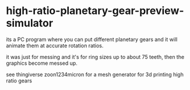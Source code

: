 # high-ratio-planetary-gear-preview-simulator

its a PC program where you can put different planetary gears and it will animate them at accurate rotation ratios. 

it was just for messing and it's for ring sizes up to about 75 teeth, then the graphics become messed up.

see thingiverse zoon1234micron for a mesh generator for 3d printing high ratio gears
